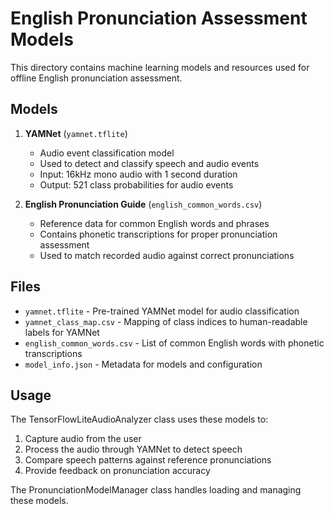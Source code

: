 # English Pronunciation Assessment Models

This directory contains machine learning models and resources used for offline English pronunciation assessment.

## Models

1. **YAMNet** (`yamnet.tflite`)
   - Audio event classification model
   - Used to detect and classify speech and audio events
   - Input: 16kHz mono audio with 1 second duration
   - Output: 521 class probabilities for audio events

2. **English Pronunciation Guide** (`english_common_words.csv`)
   - Reference data for common English words and phrases
   - Contains phonetic transcriptions for proper pronunciation assessment
   - Used to match recorded audio against correct pronunciations

## Files

- `yamnet.tflite` - Pre-trained YAMNet model for audio classification
- `yamnet_class_map.csv` - Mapping of class indices to human-readable labels for YAMNet
- `english_common_words.csv` - List of common English words with phonetic transcriptions
- `model_info.json` - Metadata for models and configuration

## Usage

The TensorFlowLiteAudioAnalyzer class uses these models to:
1. Capture audio from the user
2. Process the audio through YAMNet to detect speech
3. Compare speech patterns against reference pronunciations
4. Provide feedback on pronunciation accuracy

The PronunciationModelManager class handles loading and managing these models.
